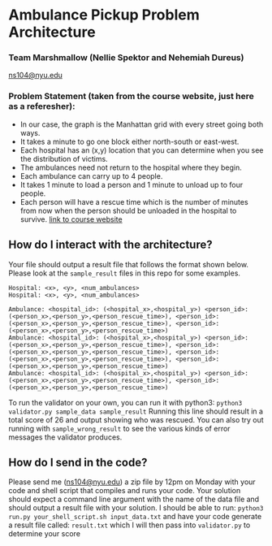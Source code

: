 # Ambulance Pickup Problem Architecture
### Team Marshmallow (Nellie Spektor and Nehemiah Dureus)
ns104@nyu.edu

### Problem Statement (taken from the course website, just here as a referesher):
- In our case, the graph is the Manhattan grid with every street going both ways. 
- It takes a minute to go one block either north-south or east-west. 
- Each hospital has an (x,y) location that you can determine when you see the distribution of victims. 
- The ambulances need not return to the hospital where they begin. 
- Each ambulance can carry up to 4 people. 
- It takes 1 minute to load a person and 1 minute to unload up to four people. 
- Each person will have a rescue time which is the number of minutes from now when the person should be unloaded in the hospital to survive. 
[link to course website](https://cs.nyu.edu/courses/fall20/CSCI-GA.2965-001/notipping.html)

## How do I interact with the architecture?
Your file should output a result file that follows the format shown below. Please look at the `sample_result` files in this repo for some examples.
```
Hospital: <x>, <y>, <num_ambulances> 
Hospital: <x>, <y>, <num_ambulances> 

Ambulance: <hospital_id>: (<hospital_x>,<hospital_y>) <person_id>: (<person_x>,<person_y>,<person_rescue_time>), <person_id>: (<person_x>,<person_y>,<person_rescue_time>), <person_id>: (<person_x>,<person_y>,<person_rescue_time>)
Ambulance: <hospital_id>: (<hospital_x>,<hospital_y>) <person_id>: (<person_x>,<person_y>,<person_rescue_time>), <person_id>: (<person_x>,<person_y>,<person_rescue_time>), <person_id>: (<person_x>,<person_y>,<person_rescue_time>), <person_id>: (<person_x>,<person_y>,<person_rescue_time>)
Ambulance: <hospital_id>: (<hospital_x>,<hospital_y>) <person_id>: (<person_x>,<person_y>,<person_rescue_time>), <person_id>: (<person_x>,<person_y>,<person_rescue_time>)
```

To run the validator on your own, you can run it with python3:
`python3 validator.py sample_data sample_result`
Running this line should result in a total score of 26 and output showing who was rescued. 
You can also try out running with `sample_wrong_result` to see the various kinds of error messages the validator produces.

## How do I send in the code?
Please send me (ns104@nyu.edu) a zip file by 12pm on Monday with your code and shell script that compiles and runs your code.
Your solution should expect a command line argument with the name of the data file and should output a result file with your solution.
I should be able to run: `python3 run.py your_shell_script.sh input_data.txt` and have your code generate a result file 
called: `result.txt` which I will then pass into `validator.py` to determine your score
